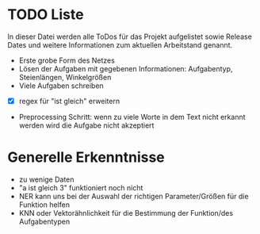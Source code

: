 # TODO Liste
In dieser Datei werden alle ToDos für das Projekt aufgelistet sowie Release Dates und weitere Informationen zum aktuellen
Arbeitstand genannt.

- Erste grobe Form des Netzes
- Lösen der Aufgaben mit gegebenen Informationen: Aufgabentyp, Steienlängen, Winkelgrößen
- Viele Aufgaben schreiben
-[x] regex für "ist gleich" erweitern
- Preprocessing Schritt: wenn zu viele Worte in dem Text nicht erkannt werden wird die Aufgabe nicht akzeptiert


# Generelle Erkenntnisse
- zu wenige Daten
- "a ist gleich 3" funktioniert noch nicht
- NER kann uns bei der Auswahl der richtigen Parameter/Größen für die Funktion helfen
- KNN oder Vektorähnlichkeit für die Bestimmung der Funktion/des Aufgabentypen